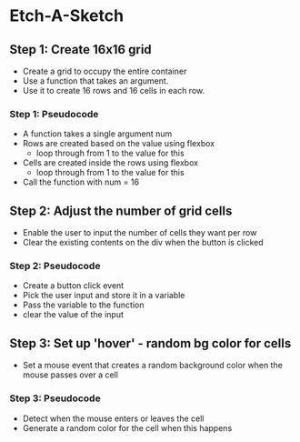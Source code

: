 # Etch-A-Sketch

## Step 1: Create 16x16 grid
- Create a grid to occupy the entire container
 - Use a function that takes an argument.
 - Use it to create 16 rows and 16 cells in each row.

### Step 1: Pseudocode
- A function takes a single argument num
- Rows are created based on the value using flexbox
    - loop through from 1 to the value for this
- Cells are created inside the rows using flexbox
    - loop through from 1 to the value for this
- Call the function with num = 16

## Step 2: Adjust the number of grid cells
- Enable the user to input the number of cells they want per row
- Clear the existing contents on the div when the button is clicked

### Step 2: Pseudocode
- Create a button click event 
- Pick the user input and store it in a variable
- Pass the variable to the function
- clear the value of the input

## Step 3: Set up 'hover' - random bg color for cells
- Set a mouse event that creates a random background color when the mouse passes over a cell

### Step 3: Pseudocode
- Detect when the mouse enters or leaves the cell 
- Generate a random color for the cell when this happens


















































































































